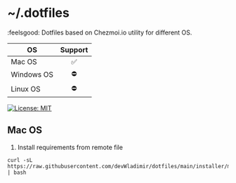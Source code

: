 # ~/.dotfiles
:feelsgood: Dotfiles based on Chezmoi.io utility for different OS.

| OS          | Support       |
| ----------- |:-------------:|
| Mac OS      | ✅           |
| Windows OS  | ⛔           |
| Linux OS    | ⛔           |

[![License: MIT](https://img.shields.io/badge/License-MIT-yellow.svg)](https://opensource.org/licenses/MIT)

## Mac OS

 1. Install requirements from remote file
 
 ```
 curl -sL https://raw.githubusercontent.com/devWladimir/dotfiles/main/installer/macos.sh | bash
 ```